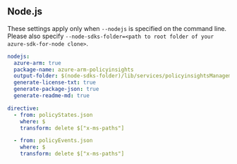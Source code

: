 ## Node.js

These settings apply only when `--nodejs` is specified on the command line.
Please also specify `--node-sdks-folder=<path to root folder of your azure-sdk-for-node clone>`.

``` yaml $(nodejs)
nodejs:
  azure-arm: true
  package-name: azure-arm-policyinsights
  output-folder: $(node-sdks-folder)/lib/services/policyinsightsManagement
  generate-license-txt: true
  generate-package-json: true
  generate-readme-md: true
```

``` yaml $(nodejs)
directive:
  - from: policyStates.json
    where: $
    transform: delete $["x-ms-paths"]

  - from: policyEvents.json
    where: $
    transform: delete $["x-ms-paths"]
```